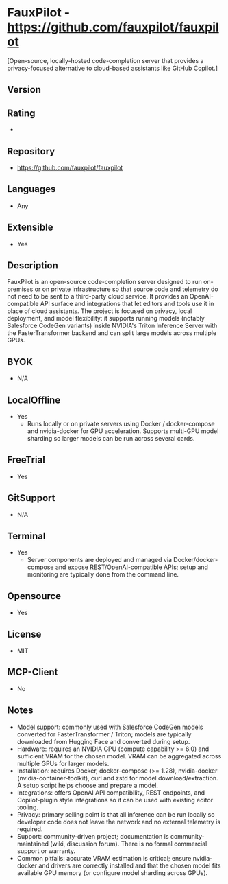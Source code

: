 # FauxPilot - https://github.com/fauxpilot/fauxpilot
[Open-source, locally-hosted code-completion server that provides a privacy-focused alternative to cloud-based assistants like GitHub Copilot.]
## Version

## Rating
-

## Repository
- https://github.com/fauxpilot/fauxpilot

## Languages
- Any

## Extensible
- Yes

## Description
FauxPilot is an open-source code-completion server designed to run on-premises or on private infrastructure so that source code and telemetry do not need to be sent to a third-party cloud service. It provides an OpenAI-compatible API surface and integrations that let editors and tools use it in place of cloud assistants. The project is focused on privacy, local deployment, and model flexibility: it supports running models (notably Salesforce CodeGen variants) inside NVIDIA's Triton Inference Server with the FasterTransformer backend and can split large models across multiple GPUs.

## BYOK
- N/A

## LocalOffline
- Yes
  - Runs locally or on private servers using Docker / docker-compose and nvidia-docker for GPU acceleration. Supports multi-GPU model sharding so larger models can be run across several cards.

## FreeTrial
- Yes

## GitSupport
- N/A

## Terminal
- Yes
  - Server components are deployed and managed via Docker/docker-compose and expose REST/OpenAI-compatible APIs; setup and monitoring are typically done from the command line.

## Opensource
- Yes

## License
- MIT

## MCP-Client
- No

## Notes
- Model support: commonly used with Salesforce CodeGen models converted for FasterTransformer / Triton; models are typically downloaded from Hugging Face and converted during setup.
- Hardware: requires an NVIDIA GPU (compute capability >= 6.0) and sufficient VRAM for the chosen model. VRAM can be aggregated across multiple GPUs for larger models.
- Installation: requires Docker, docker-compose (>= 1.28), nvidia-docker (nvidia-container-toolkit), curl and zstd for model download/extraction. A setup script helps choose and prepare a model.
- Integrations: offers OpenAI API compatibility, REST endpoints, and Copilot-plugin style integrations so it can be used with existing editor tooling.
- Privacy: primary selling point is that all inference can be run locally so developer code does not leave the network and no external telemetry is required.
- Support: community-driven project; documentation is community-maintained (wiki, discussion forum). There is no formal commercial support or warranty.
- Common pitfalls: accurate VRAM estimation is critical; ensure nvidia-docker and drivers are correctly installed and that the chosen model fits available GPU memory (or configure model sharding across GPUs).

